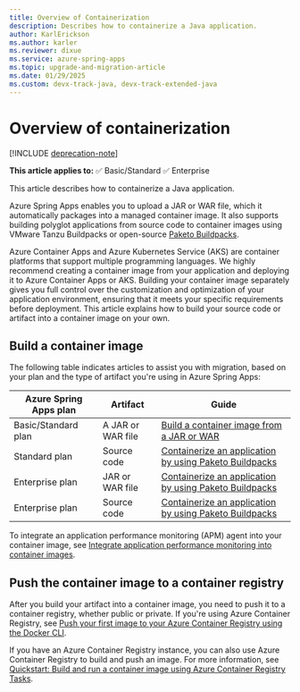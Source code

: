```yaml
---
title: Overview of Containerization
description: Describes how to containerize a Java application.
author: KarlErickson
ms.author: karler
ms.reviewer: dixue
ms.service: azure-spring-apps
ms.topic: upgrade-and-migration-article
ms.date: 01/29/2025
ms.custom: devx-track-java, devx-track-extended-java
---
```


# Overview of containerization

[!INCLUDE [deprecation-note](../includes/deprecation-note.md)]

**This article applies to:** ✅ Basic/Standard ✅ Enterprise

This article describes how to containerize a Java application.

Azure Spring Apps enables you to upload a JAR or WAR file, which it automatically packages into a managed container image. It also supports building polyglot applications from source code to container images using VMware Tanzu Buildpacks or open-source [Paketo Buildpacks](https://paketo.io/).

Azure Container Apps and Azure Kubernetes Service (AKS) are container platforms that support multiple programming languages. We highly recommend creating a container image from your application and deploying it to Azure Container Apps or AKS. Building your container image separately gives you full control over the customization and optimization of your application environment, ensuring that it meets your specific requirements before deployment. This article explains how to build your source code or artifact into a container image on your own.

## Build a container image

The following table indicates articles to assist you with migration, based on your plan and the type of artifact you're using in Azure Spring Apps:

| Azure Spring Apps plan | Artifact          | Guide                                                                                                           |
|------------------------|-------------------|-----------------------------------------------------------------------------------------------------------------|
| Basic/Standard plan    | A JAR or WAR file | [Build a container image from a JAR or WAR](./migrate-to-azure-container-apps-build-artifacts.md)               |
| Standard plan          | Source code       | [Containerize an application by using Paketo Buildpacks](./migrate-to-azure-container-apps-build-buildpacks.md) |
| Enterprise plan        | JAR or WAR file   | [Containerize an application by using Paketo Buildpacks](./migrate-to-azure-container-apps-build-buildpacks.md) |
| Enterprise plan        | Source code       | [Containerize an application by using Paketo Buildpacks](./migrate-to-azure-container-apps-build-buildpacks.md) |

To integrate an application performance monitoring (APM) agent into your container image, see [Integrate application performance monitoring into container images](./migrate-to-azure-container-apps-build-application-performance-monitoring.md).

## Push the container image to a container registry

After you build your artifact into a container image, you need to push it to a container registry, whether public or private. If you're using Azure Container Registry, see [Push your first image to your Azure Container Registry using the Docker CLI](/azure/container-registry/container-registry-get-started-docker-cli).

If you have an Azure Container Registry instance, you can also use Azure Container Registry to build and push an image. For more information, see [Quickstart: Build and run a container image using Azure Container Registry Tasks](/azure/container-registry/container-registry-quickstart-task-cli).
